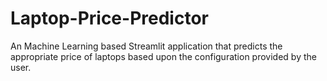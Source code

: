 # Laptop-Price-Predictor
An Machine Learning based Streamlit application that predicts the appropriate price of laptops based upon the configuration provided by the user.
